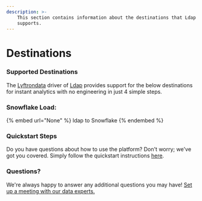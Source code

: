 ```yaml
---
description: >-
    This section contains information about the destinations that Ldap
    supports.
---
```


# Destinations

### Supported Destinations

The [Lyftrondata](https://www.lyftrondata.com/) driver of [Ldap](None) provides support for the below destinations for instant analytics with no engineering in just 4 simple steps.

### Snowflake Load:

{% embed url="None" %}
ldap to Snowflake
{% endembed %}

### Quickstart Steps

Do you have questions about how to use the platform? Don't worry; we've got you covered. Simply follow the quickstart instructions [here](README.md).

### Questions? <a href="#questions" id="questions"></a>

We're always happy to answer any additional questions you may have! [Set up a meeting with our data experts.](https://www.lyftrondata.com/book-a-meeting/)
